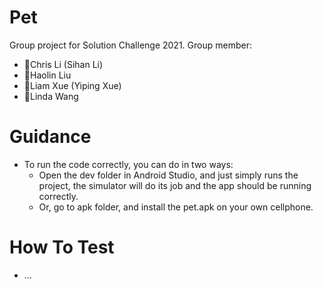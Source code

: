   # Pet
Group project for Solution Challenge 2021.
Group member:
- 🧑Chris Li (Sihan Li)
- 👧Haolin Liu
- 🧑Liam Xue (Yiping Xue)
- 👧Linda Wang

# Guidance
- To run the code correctly, you can do in two ways:
  - Open the dev folder in Android Studio, and just simply runs the project, the simulator will do its job and the app should be running correctly.
  - Or, go to apk folder, and install the pet.apk on your own cellphone.

# How To Test
- ...
